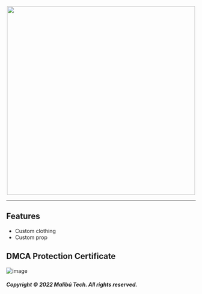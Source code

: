 <div id="header" align="center">
  <img src="https://dunb17ur4ymx4.cloudfront.net/wysiwyg/1041307/fdf8115ec76c72f79235465216353d35d021eefd.png" width="500"/>
</div>

---

## Features

- Custom clothing
- Custom prop

## DMCA Protection Certificate
![image](https://cdn.discordapp.com/attachments/1045063739738705940/1045091904401973328/image.png)

##### Copyright © 2022 Malibú Tech. All rights reserved.
